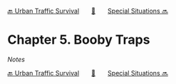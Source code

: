 [🔙 Urban Traffic Survival][previous-chapter]&nbsp;&nbsp;&nbsp;&nbsp;&nbsp;&nbsp;&nbsp;[🏡][readme]&nbsp;&nbsp;&nbsp;&nbsp;&nbsp;&nbsp;&nbsp;[Special Situations 🔜][upcoming-chapter]

# Chapter 5. Booby Traps

_Notes_

[🔙 Urban Traffic Survival][previous-chapter]&nbsp;&nbsp;&nbsp;&nbsp;&nbsp;&nbsp;&nbsp;[🏡][readme]&nbsp;&nbsp;&nbsp;&nbsp;&nbsp;&nbsp;&nbsp;[Special Situations 🔜][upcoming-chapter]

[readme]: README.md
[previous-chapter]: ch04-urban-traffic-survival.md
[upcoming-chapter]: ch06-special-situations.md